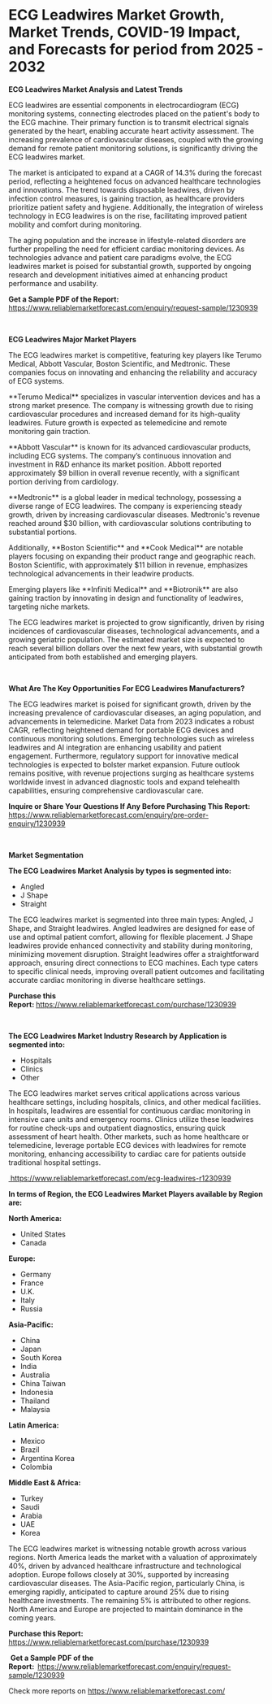 <p><h1>ECG Leadwires Market Growth, Market Trends, COVID-19 Impact, and Forecasts for period from 2025 - 2032</h1></p><p><strong>ECG Leadwires Market Analysis and Latest Trends</strong></p>
<p><p>ECG leadwires are essential components in electrocardiogram (ECG) monitoring systems, connecting electrodes placed on the patient's body to the ECG machine. Their primary function is to transmit electrical signals generated by the heart, enabling accurate heart activity assessment. The increasing prevalence of cardiovascular diseases, coupled with the growing demand for remote patient monitoring solutions, is significantly driving the ECG leadwires market.</p><p>The market is anticipated to expand at a CAGR of 14.3% during the forecast period, reflecting a heightened focus on advanced healthcare technologies and innovations. The trend towards disposable leadwires, driven by infection control measures, is gaining traction, as healthcare providers prioritize patient safety and hygiene. Additionally, the integration of wireless technology in ECG leadwires is on the rise, facilitating improved patient mobility and comfort during monitoring. </p><p>The aging population and the increase in lifestyle-related disorders are further propelling the need for efficient cardiac monitoring devices. As technologies advance and patient care paradigms evolve, the ECG leadwires market is poised for substantial growth, supported by ongoing research and development initiatives aimed at enhancing product performance and usability.</p></p>
<p><strong>Get a Sample PDF of the Report:&nbsp;</strong> <a href="https://www.reliablemarketforecast.com/enquiry/request-sample/1230939?utm_campaign=3026&utm_medium=2&utm_source=Github&utm_content=ia&utm_term=04032025&utm_id=ecg-leadwires">https://www.reliablemarketforecast.com/enquiry/request-sample/1230939</a></p>
<p>&nbsp;</p>
<p><strong>ECG Leadwires Major Market Players</strong></p>
<p><p>The ECG leadwires market is competitive, featuring key players like Terumo Medical, Abbott Vascular, Boston Scientific, and Medtronic. These companies focus on innovating and enhancing the reliability and accuracy of ECG systems.</p><p>**Terumo Medical** specializes in vascular intervention devices and has a strong market presence. The company is witnessing growth due to rising cardiovascular procedures and increased demand for its high-quality leadwires. Future growth is expected as telemedicine and remote monitoring gain traction.</p><p>**Abbott Vascular** is known for its advanced cardiovascular products, including ECG systems. The company’s continuous innovation and investment in R&D enhance its market position. Abbott reported approximately $9 billion in overall revenue recently, with a significant portion deriving from cardiology.</p><p>**Medtronic** is a global leader in medical technology, possessing a diverse range of ECG leadwires. The company is experiencing steady growth, driven by increasing cardiovascular diseases. Medtronic's revenue reached around $30 billion, with cardiovascular solutions contributing to substantial portions.</p><p>Additionally, **Boston Scientific** and **Cook Medical** are notable players focusing on expanding their product range and geographic reach. Boston Scientific, with approximately $11 billion in revenue, emphasizes technological advancements in their leadwire products.</p><p>Emerging players like **Infiniti Medical** and **Biotronik** are also gaining traction by innovating in design and functionality of leadwires, targeting niche markets.</p><p>The ECG leadwires market is projected to grow significantly, driven by rising incidences of cardiovascular diseases, technological advancements, and a growing geriatric population. The estimated market size is expected to reach several billion dollars over the next few years, with substantial growth anticipated from both established and emerging players.</p></p>
<p>&nbsp;</p>
<p><strong>What Are The Key Opportunities For ECG Leadwires Manufacturers?</strong></p>
<p><p>The ECG leadwires market is poised for significant growth, driven by the increasing prevalence of cardiovascular diseases, an aging population, and advancements in telemedicine. Market Data from 2023 indicates a robust CAGR, reflecting heightened demand for portable ECG devices and continuous monitoring solutions. Emerging technologies such as wireless leadwires and AI integration are enhancing usability and patient engagement. Furthermore, regulatory support for innovative medical technologies is expected to bolster market expansion. Future outlook remains positive, with revenue projections surging as healthcare systems worldwide invest in advanced diagnostic tools and expand telehealth capabilities, ensuring comprehensive cardiovascular care.</p></p>
<p><strong>Inquire or Share Your Questions If Any Before Purchasing This Report:</strong> <a href="https://www.reliablemarketforecast.com/enquiry/pre-order-enquiry/1230939?utm_campaign=3026&utm_medium=2&utm_source=Github&utm_content=ia&utm_term=04032025&utm_id=ecg-leadwires">https://www.reliablemarketforecast.com/enquiry/pre-order-enquiry/1230939</a></p>
<p>&nbsp;</p>
<p><strong>Market Segmentation</strong></p>
<p><strong>The ECG Leadwires Market Analysis by types is segmented into:</strong></p>
<p><ul><li>Angled</li><li>J Shape</li><li>Straight</li></ul></p>
<p><p>The ECG leadwires market is segmented into three main types: Angled, J Shape, and Straight leadwires. Angled leadwires are designed for ease of use and optimal patient comfort, allowing for flexible placement. J Shape leadwires provide enhanced connectivity and stability during monitoring, minimizing movement disruption. Straight leadwires offer a straightforward approach, ensuring direct connections to ECG machines. Each type caters to specific clinical needs, improving overall patient outcomes and facilitating accurate cardiac monitoring in diverse healthcare settings.</p></p>
<p><strong>Purchase this Report:&nbsp;</strong><a href="https://www.reliablemarketforecast.com/purchase/1230939?utm_campaign=3026&utm_medium=2&utm_source=Github&utm_content=ia&utm_term=04032025&utm_id=ecg-leadwires">https://www.reliablemarketforecast.com/purchase/1230939</a></p>
<p>&nbsp;</p>
<p><strong>The ECG Leadwires Market Industry Research by Application is segmented into:</strong></p>
<p><ul><li>Hospitals</li><li>Clinics</li><li>Other</li></ul></p>
<p><p>The ECG leadwires market serves critical applications across various healthcare settings, including hospitals, clinics, and other medical facilities. In hospitals, leadwires are essential for continuous cardiac monitoring in intensive care units and emergency rooms. Clinics utilize these leadwires for routine check-ups and outpatient diagnostics, ensuring quick assessment of heart health. Other markets, such as home healthcare or telemedicine, leverage portable ECG devices with leadwires for remote monitoring, enhancing accessibility to cardiac care for patients outside traditional hospital settings.</p></p>
<p><a href="https://www.reliablemarketforecast.com/ecg-leadwires-r1230939?utm_campaign=3026&utm_medium=2&utm_source=Github&utm_content=ia&utm_term=04032025&utm_id=ecg-leadwires">&nbsp;https://www.reliablemarketforecast.com/ecg-leadwires-r1230939</a></p>
<p><strong>In terms of Region, the ECG Leadwires Market Players available by Region are:</strong></p>
<p>
    <p> <strong> North America: </strong>
        <ul>
            <li>United States</li>
            <li>Canada</li>
        </ul>
        </p> 
    <p> <strong> Europe: </strong>
        <ul>
            <li>Germany</li>
            <li>France</li>
            <li>U.K.</li>
            <li>Italy</li>
            <li>Russia</li>
        </ul>
        </p> 
    <p> <strong> Asia-Pacific: </strong>
        <ul>
            <li>China</li>
            <li>Japan</li>
            <li>South Korea</li>
            <li>India</li>
            <li>Australia</li>
            <li>China Taiwan</li>
            <li>Indonesia</li>
            <li>Thailand</li>
            <li>Malaysia</li>
        </ul>
        </p> 
    <p> <strong> Latin America: </strong>
        <ul>
            <li>Mexico</li>
            <li>Brazil</li>
            <li>Argentina Korea</li>
            <li>Colombia</li>
        </ul>
        </p> 
    <p> <strong> Middle East & Africa: </strong>
        <ul>
            <li>Turkey</li>
            <li>Saudi</li>
            <li>Arabia</li>
            <li>UAE</li>
            <li>Korea</li>
        </ul>
    </p>
    </p>
<p><p>The ECG leadwires market is witnessing notable growth across various regions. North America leads the market with a valuation of approximately 40%, driven by advanced healthcare infrastructure and technological adoption. Europe follows closely at 30%, supported by increasing cardiovascular diseases. The Asia-Pacific region, particularly China, is emerging rapidly, anticipated to capture around 25% due to rising healthcare investments. The remaining 5% is attributed to other regions. North America and Europe are projected to maintain dominance in the coming years.</p></p>
<p><strong>Purchase this Report: </strong><a href="https://www.reliablemarketforecast.com/purchase/1230939?utm_campaign=3026&utm_medium=2&utm_source=Github&utm_content=ia&utm_term=04032025&utm_id=ecg-leadwires">https://www.reliablemarketforecast.com/purchase/1230939</a></p>
<p>&nbsp;<strong>Get a Sample PDF of the Report:&nbsp;&nbsp;</strong><a href="https://www.reliablemarketforecast.com/enquiry/request-sample/1230939?utm_campaign=3026&utm_medium=2&utm_source=Github&utm_content=ia&utm_term=04032025&utm_id=ecg-leadwires">https://www.reliablemarketforecast.com/enquiry/request-sample/1230939</a></p>
<p><strong></strong></p>
<p>Check more reports on <a href="https://www.reliablemarketforecast.com/?utm_campaign=3026&utm_medium=2&utm_source=Github&utm_content=ia&utm_term=04032025&utm_id=ecg-leadwires">https://www.reliablemarketforecast.com/</a></p>